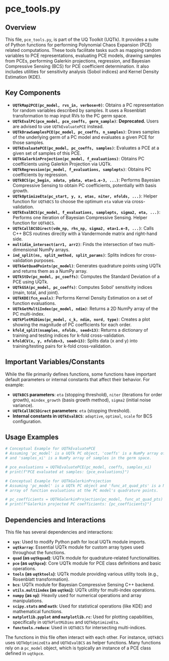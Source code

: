 # pce_tools.py

## Overview

This file, `pce_tools.py`, is part of the UQ Toolkit (UQTk). It provides a suite of Python functions for performing Polynomial Chaos Expansion (PCE) related computations. These tools facilitate tasks such as mapping random variables to PCE representations, evaluating PCE models, drawing samples from PCEs, performing Galerkin projections, regression, and Bayesian Compressive Sensing (BCS) for PCE coefficient determination. It also includes utilities for sensitivity analysis (Sobol indices) and Kernel Density Estimation (KDE).

## Key Components

*   **`UQTkMap2PCE(pc_model, rvs_in, verbose=0)`**: Obtains a PC representation for random variables described by samples. It uses a Rosenblatt transformation to map input RVs to the PC germ space.
*   **`UQTkEvalPC(pce_model, pce_coeffs, germ_sample)`**: **Deprecated.** Users are advised to use `UQTkEvaluatePCE` instead.
*   **`UQTkDrawSamplesPCE(pc_model, pc_coeffs, n_samples)`**: Draws samples of the underlying germ of a PC model and evaluates a given PCE for those samples.
*   **`UQTkEvaluatePCE(pc_model, pc_coeffs, samples)`**: Evaluates a PCE at a given set of samples of this PCE.
*   **`UQTkGalerkinProjection(pc_model, f_evaluations)`**: Obtains PC coefficients using Galerkin Projection via UQTk.
*   **`UQTkRegression(pc_model, f_evaluations, samplepts)`**: Obtains PC coefficients by regression.
*   **`UQTkBCS(pc_begin, xdata, ydata, eta=1.e-3, ...)`**: Performs Bayesian Compressive Sensing to obtain PC coefficients, potentially with basis growth.
*   **`UQTkOptimizeEta(pc_start, y, x, etas, niter, nfolds, ...)`**: Helper function for `UQTkBCS` to choose the optimum `eta` value via cross-validation.
*   **`UQTkEvalBCS(pc_model, f_evaluations, samplepts, sigma2, eta, ...)`**: Performs one iteration of Bayesian Compressive Sensing. Helper function for `UQTkBCS`.
*   **`UQTkCallBCSDirect(vdm_np, rhs_np, sigma2, eta=1.e-8, ...)`**: Calls C++ BCS routines directly with a Vandermonde matrix and right-hand side.
*   **`multidim_intersect(arr1, arr2)`**: Finds the intersection of two multi-dimensional NumPy arrays.
*   **`ind_split(ns, split_method, split_params)`**: Splits indices for cross-validation purposes.
*   **`UQTkGetQuadPoints(pc_model)`**: Generates quadrature points using UQTk and returns them as a NumPy array.
*   **`UQTkStDv(pc_model, pc_coeffs)`**: Computes the Standard Deviation of a PCE using UQTk.
*   **`UQTkGSA(pc_model, pc_coeffs)`**: Computes Sobol' sensitivity indices (main, total, and joint).
*   **`UQTkKDE(fcn_evals)`**: Performs Kernel Density Estimation on a set of function evaluations.
*   **`UQTkGetMultiIndex(pc_model, ndim)`**: Returns a 2D NumPy array of the PC multi-index.
*   **`UQTkPlotMiDims(pc_model, c_k, ndim, nord, type)`**: Creates a plot showing the magnitude of PC coefficients for each order.
*   **`kfold_split(nsamples, nfolds, seed=13)`**: Returns a dictionary of training and testing indices for k-fold cross-validation.
*   **`kfoldCV(x, y, nfolds=3, seed=13)`**: Splits data (x and y) into training/testing pairs for k-fold cross-validation.

## Important Variables/Constants

While the file primarily defines functions, some functions have important default parameters or internal constants that affect their behavior. For example:
*   **`UQTkBCS` parameters**: `eta` (stopping threshold), `niter` (iterations for order growth), `mindex_growth` (basis growth method), `sigma2` (initial noise variance).
*   **`UQTkCallBCSDirect` parameters**: `eta` (stopping threshold).
*   **Internal constants in `UQTkEvalBCS`**: `adaptive`, `optimal`, `scale` for BCS configuration.

## Usage Examples

```python
# Conceptual Example for UQTkEvaluatePCE
# Assuming 'pc_model' is a UQTk PC object, 'coeffs' is a NumPy array of PC coefficients,
# and 'samples_xi' is a NumPy array of samples in the germ space.

# pce_evaluations = UQTkEvaluatePCE(pc_model, coeffs, samples_xi)
# print(f"PCE evaluated at samples: {pce_evaluations}")

# Conceptual Example for UQTkGalerkinProjection
# Assuming 'pc_model' is a UQTk PC object and 'func_at_quad_pts' is a NumPy
# array of function evaluations at the PC model's quadrature points.

# pc_coefficients = UQTkGalerkinProjection(pc_model, func_at_quad_pts)
# print(f"Galerkin projected PC coefficients: {pc_coefficients}")
```

## Dependencies and Interactions

This file has several dependencies and interactions:

*   **`sys`**: Used to modify Python path for local UQTk module imports.
*   **`uqtkarray`**: Essential UQTk module for custom array types used throughout the functions.
*   **`quad` (as `uqtkquad`)**: UQTk module for quadrature-related functionalities.
*   **`pce` (as `uqtkpce`)**: Core UQTk module for PCE class definitions and basic operations.
*   **`tools` (as `uqtktools`)**: UQTk module providing various utility tools (e.g., Rosenblatt transformation).
*   **`bcs`**: UQTk module for Bayesian Compressive Sensing C++ backend.
*   **`utils.multiindex` (as `uqtkmi`)**: UQTk utility for multi-index operations.
*   **`numpy` (as `np`)**: Heavily used for numerical operations and array manipulations.
*   **`scipy.stats` and `math`**: Used for statistical operations (like KDE) and mathematical functions.
*   **`matplotlib.pyplot` and `matplotlib.rc`**: Used for plotting capabilities, specifically in `UQTkPlotMiDims` and `UQTkOptimizeEta`.
*   **`functools.reduce`**: Used in `UQTkBCS` for intersecting multi-indices.

The functions in this file often interact with each other. For instance, `UQTkBCS` uses `UQTkOptimizeEta` and `UQTkEvalBCS` as helper functions. Many functions rely on a `pc_model` object, which is typically an instance of a PCE class defined in `uqtkpce`.
```
